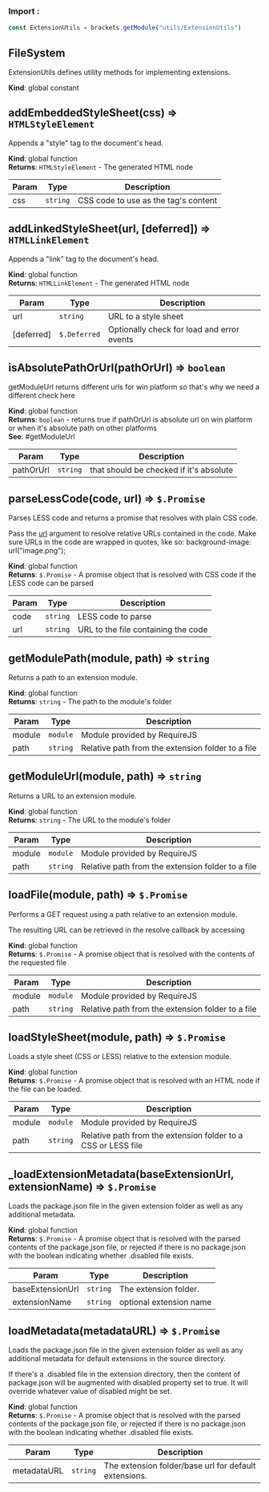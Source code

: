 ### Import :
```js
const ExtensionUtils = brackets.getModule("utils/ExtensionUtils")
```

<a name="FileSystem"></a>

## FileSystem
ExtensionUtils defines utility methods for implementing extensions.

**Kind**: global constant  
<a name="addEmbeddedStyleSheet"></a>

## addEmbeddedStyleSheet(css) ⇒ <code>HTMLStyleElement</code>
Appends a "style" tag to the document's head.

**Kind**: global function  
**Returns**: <code>HTMLStyleElement</code> - The generated HTML node  

| Param | Type | Description |
| --- | --- | --- |
| css | <code>string</code> | CSS code to use as the tag's content |

<a name="addLinkedStyleSheet"></a>

## addLinkedStyleSheet(url, [deferred]) ⇒ <code>HTMLLinkElement</code>
Appends a "link" tag to the document's head.

**Kind**: global function  
**Returns**: <code>HTMLLinkElement</code> - The generated HTML node  

| Param | Type | Description |
| --- | --- | --- |
| url | <code>string</code> | URL to a style sheet |
| [deferred] | <code>$.Deferred</code> | Optionally check for load and error events |

<a name="isAbsolutePathOrUrl"></a>

## isAbsolutePathOrUrl(pathOrUrl) ⇒ <code>boolean</code>
getModuleUrl returns different urls for win platformso that's why we need a different check here

**Kind**: global function  
**Returns**: <code>boolean</code> - returns true if pathOrUrl is absolute url on win platform                   or when it's absolute path on other platforms  
**See**: #getModuleUrl  

| Param | Type | Description |
| --- | --- | --- |
| pathOrUrl | <code>string</code> | that should be checked if it's absolute |

<a name="parseLessCode"></a>

## parseLessCode(code, url) ⇒ <code>$.Promise</code>
Parses LESS code and returns a promise that resolves with plain CSS code.Pass the [url](url) argument to resolve relative URLs contained in the code.Make sure URLs in the code are wrapped in quotes, like so:    background-image: url("image.png");

**Kind**: global function  
**Returns**: <code>$.Promise</code> - A promise object that is resolved with CSS code if the LESS code can be parsed  

| Param | Type | Description |
| --- | --- | --- |
| code | <code>string</code> | LESS code to parse |
| url | <code>string</code> | URL to the file containing the code |

<a name="getModulePath"></a>

## getModulePath(module, path) ⇒ <code>string</code>
Returns a path to an extension module.

**Kind**: global function  
**Returns**: <code>string</code> - The path to the module's folder  

| Param | Type | Description |
| --- | --- | --- |
| module | <code>module</code> | Module provided by RequireJS |
| path | <code>string</code> | Relative path from the extension folder to a file |

<a name="getModuleUrl"></a>

## getModuleUrl(module, path) ⇒ <code>string</code>
Returns a URL to an extension module.

**Kind**: global function  
**Returns**: <code>string</code> - The URL to the module's folder  

| Param | Type | Description |
| --- | --- | --- |
| module | <code>module</code> | Module provided by RequireJS |
| path | <code>string</code> | Relative path from the extension folder to a file |

<a name="loadFile"></a>

## loadFile(module, path) ⇒ <code>$.Promise</code>
Performs a GET request using a path relative to an extension module.The resulting URL can be retrieved in the resolve callback by accessing

**Kind**: global function  
**Returns**: <code>$.Promise</code> - A promise object that is resolved with the contents of the requested file  

| Param | Type | Description |
| --- | --- | --- |
| module | <code>module</code> | Module provided by RequireJS |
| path | <code>string</code> | Relative path from the extension folder to a file |

<a name="loadStyleSheet"></a>

## loadStyleSheet(module, path) ⇒ <code>$.Promise</code>
Loads a style sheet (CSS or LESS) relative to the extension module.

**Kind**: global function  
**Returns**: <code>$.Promise</code> - A promise object that is resolved with an HTML node if the file can be loaded.  

| Param | Type | Description |
| --- | --- | --- |
| module | <code>module</code> | Module provided by RequireJS |
| path | <code>string</code> | Relative path from the extension folder to a CSS or LESS file |

<a name="_loadExtensionMetadata"></a>

## \_loadExtensionMetadata(baseExtensionUrl, extensionName) ⇒ <code>$.Promise</code>
Loads the package.json file in the given extension folder as well as any additionalmetadata.

**Kind**: global function  
**Returns**: <code>$.Promise</code> - A promise object that is resolved with the parsed contents of the package.json file,    or rejected if there is no package.json with the boolean indicating whether .disabled file exists.  

| Param | Type | Description |
| --- | --- | --- |
| baseExtensionUrl | <code>string</code> | The extension folder. |
| extensionName | <code>string</code> | optional extension name |

<a name="loadMetadata"></a>

## loadMetadata(metadataURL) ⇒ <code>$.Promise</code>
Loads the package.json file in the given extension folder as well as any additionalmetadata for default extensions in the source directory.If there's a .disabled file in the extension directory, then the content of package.jsonwill be augmented with disabled property set to true. It will override whatever value ofdisabled might be set.

**Kind**: global function  
**Returns**: <code>$.Promise</code> - A promise object that is resolved with the parsed contents of the package.json file,    or rejected if there is no package.json with the boolean indicating whether .disabled file exists.  

| Param | Type | Description |
| --- | --- | --- |
| metadataURL | <code>string</code> | The extension folder/base url for default extensions. |

